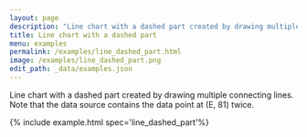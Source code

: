 ```yaml
---
layout: page
description: "Line chart with a dashed part created by drawing multiple connecting lines. Note that the data source contains the data point at (E, 81) twice."
title: Line chart with a dashed part
menu: examples
permalink: /examples/line_dashed_part.html
image: /examples/line_dashed_part.png
edit_path: _data/examples.json
---
```


Line chart with a dashed part created by drawing multiple connecting lines. Note that the data source contains the data point at (E, 81) twice.

{% include example.html spec='line_dashed_part'%}
